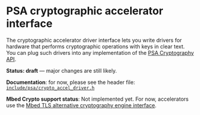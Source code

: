 # PSA cryptographic accelerator interface

The cryptographic accelerator driver interface lets you write drivers for hardware that performs cryptographic operations with keys in clear text.
You can plug such drivers into any implementation of the [PSA Cryptography API](../#application-programming-interface).

**Status: draft** — major changes are still likely.

**Documentation**: for now, please see the header file:
[`include/psa/crypto_accel_driver.h`](https://github.com/ARMmbed/mbed-crypto/blob/development/include/psa/crypto_accel_driver.h)

**Mbed Crypto support status**: Not implemented yet. For now, accelerators use the [Mbed TLS alternative cryptography engine interface](https://tls.mbed.org/kb/development/hw_acc_guidelines).
